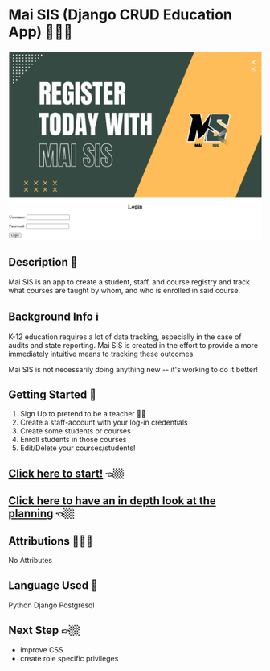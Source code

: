 # Mai SIS (Django CRUD Education App) 👩🏻‍🏫
![Screenshot.png](main_app/static/images/Screenshot.png)

## Description 📝
Mai SIS is an app to create a student, staff, and course registry and track what courses are taught by whom, and who is enrolled in said course.

## Background Info ℹ️

K-12 education requires a lot of data tracking, especially in the case of audits and state reporting. Mai SIS is created in the effort to provide a more immediately intuitive means to tracking these outcomes.

Mai SIS is not necessarily doing anything new -- it's working to do it better!

## Getting Started 🚀
1. Sign Up to pretend to be a teacher 👨‍🏫
2. Create a staff-account with your log-in credentials
3. Create some students or courses 
4. Enroll students in those courses
5. Edit/Delete your courses/students!

## [Click here to start!](https://ancient-spire-30641-30ad397394c2.herokuapp.com/) 👈🏼

## [Click here to  have an in depth look at the planning](https://trello.com/b/ebcPMuIk/unit-4-project) 👈🏼

## Attributions 👨🏻‍💻
No Attributes

## Language Used 📝
Python
Django
Postgresql

## Next Step 👉🏼
- improve CSS
- create role specific privileges